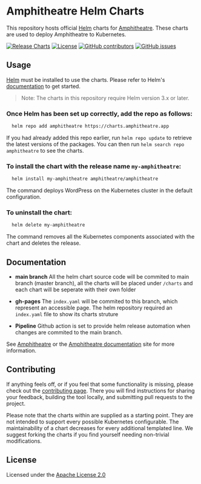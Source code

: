 # Amphitheatre Helm Charts

This repository hosts official [Helm](https://helm.sh) charts for
[Amphitheatre](https://amphitheatre.app). These charts are used to deploy
Amphitheatre to Kubernetes.

[![Release
Charts](https://github.com/amphitheatre-app/charts/actions/workflows/release.yml/badge.svg)](https://github.com/amphitheatre-app/charts/actions/workflows/release.yml)
[![License](https://img.shields.io/github/license/amphitheatre-app/charts)](https://github.com/amphitheatre-app/charts/blob/master/LICENSE)
[![GitHub
contributors](https://img.shields.io/github/contributors/amphitheatre-app/charts)](https://github.com/amphitheatre-app/desktop/graphs/charts)
[![GitHub
issues](https://img.shields.io/github/issues/amphitheatre-app/desktop)](https://github.com/amphitheatre-app/desktop/issues)

## Usage

[Helm](https://helm.sh) must be installed to use the charts.  Please refer to
Helm's [documentation](https://helm.sh/docs) to get started.

> Note: The charts in this repository require Helm version 3.x or later.

### Once Helm has been set up correctly, add the repo as follows:

```sh
  helm repo add amphitheatre https://charts.amphitheatre.app
```

If you had already added this repo earlier, run `helm repo update` to retrieve
the latest versions of the packages.  You can then run `helm search repo
amphitheatre` to see the charts.

### To install the chart with the release name `my-amphitheatre`:

```sh
  helm install my-amphitheatre amphitheatre/amphitheatre
```

The command deploys WordPress on the Kubernetes cluster in the default
configuration.

### To uninstall the chart:

```sh
  helm delete my-amphitheatre
```

The command removes all the Kubernetes components associated with the chart and
deletes the release.

## Documentation

- **main branch** All the helm chart source code will be commited to main branch
  (master branch), all the charts will be placed under `/charts` and each chart
  will be  seperate with their own folder

- **gh-pages** The `index.yaml` will be commited to this branch, which represent
  an accessible page. The helm repository required an `index.yaml` file to show
  its  charts struture

- **Pipeline** Github action is set to provide helm release automation when
  changes are commited to the main branch.

See [Amphitheatre](https://amphitheatre.app) or the [Amphitheatre
documentation](https://docs.amphitheatre.app) site for more information.

## Contributing

If anything feels off, or if you feel that some functionality is missing, please
check out the [contributing
page](https://docs.amphitheatre.app/contributing/overview/). There you will find
instructions for sharing your feedback, building the tool locally, and
submitting pull requests to the project.

Please note that the charts within are supplied as a starting point. They are
not intended to support every possible Kubernetes configurable. The
maintainability of a chart decreases for every additional templated line. We
suggest forking the charts if you find yourself needing non-trivial
modifications.

## License

Licensed under the [Apache License
2.0](https://github.com/amphitheatre-app/charts/blob/master/LICENSE)
